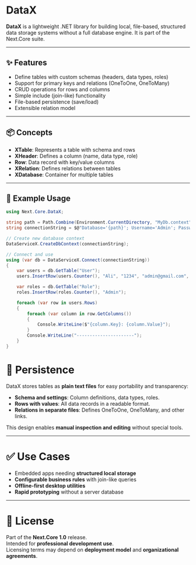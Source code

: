 # DataX

**DataX** is a lightweight .NET library for building local, file-based, structured data storage systems without a full database engine. It is part of the Next.Core suite.

---

## ✨ Features
- Define tables with custom schemas (headers, data types, roles)
- Support for primary keys and relations (OneToOne, OneToMany)
- CRUD operations for rows and columns
- Simple include (join-like) functionality
- File-based persistence (save/load)
- Extensible relation model

---

## 📦 Concepts
- **XTable**: Represents a table with schema and rows
- **XHeader**: Defines a column (name, data type, role)
- **Row**: Data record with key/value columns
- **XRelation**: Defines relations between tables
- **XDatabase**: Container for multiple tables

---

## 🔨 Example Usage

```csharp
using Next.Core.DataX;

string path = Path.Combine(Environment.CurrentDirectory, "MyDb.context");
string connectionString = $@"Database='{path}'; Username='Admin'; Password='1234';";

// Create new database context
DataServiceX.CreateDbContext(connectionString);

// Connect and use
using (var db = DataServiceX.Connect(connectionString))
{
    var users = db.GetTable("User");
    users.InsertRow(users.Counter(), "Ali", "1234", "admin@gmail.com", "0");

    var roles = db.GetTable("Role");
    roles.InsertRow(roles.Counter(), "Admin");

    foreach (var row in users.Rows)
    {
        foreach (var column in row.GetColumns())
        {
            Console.WriteLine($"{column.Key}: {column.Value}");
        }
        Console.WriteLine("----------------------");
    }
}
```

# 📌 Persistence

DataX stores tables as **plain text files** for easy portability and transparency:

- **Schema and settings**: Column definitions, data types, roles.
- **Rows with values**: All data records in a readable format.
- **Relations in separate files**: Defines OneToOne, OneToMany, and other links.

This design enables **manual inspection and editing** without special tools.

---

# ✅ Use Cases

- Embedded apps needing **structured local storage**
- **Configurable business rules** with join-like queries
- **Offline-first desktop utilities**
- **Rapid prototyping** without a server database

---

# 📜 License

Part of the **Next.Core 1.0** release.  
Intended for **professional development use**.  
Licensing terms may depend on **deployment model** and **organizational agreements**.

